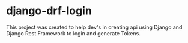 # django-drf-login

This project was created to help dev's in creating api using Django and Django Rest Framework to login and generate Tokens.
